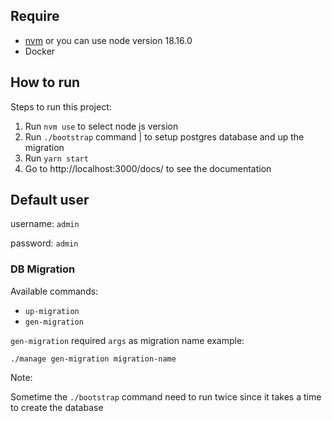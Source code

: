 ## Require
- [nvm](https://github.com/nvm-sh/nvm) or you can use node version 18.16.0
- Docker

## How to run

Steps to run this project:
1. Run `nvm use` to select node js version
2. Run `./bootstrap` command | to setup postgres database and up the migration
3. Run `yarn start`
4. Go to http://localhost:3000/docs/ to see the documentation

## Default user

username: `admin`

password: `admin`

### DB Migration
Available commands:
- `up-migration`
- `gen-migration`

`gen-migration` required `args` as migration name
example:
```
./manage gen-migration migration-name
```

Note:

Sometime the `./bootstrap` command need to run twice since it takes a time to create the database